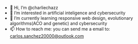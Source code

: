- 👋 Hi, I’m @charliechazz
- 👀 I’m interested in artificial inteligence and cybersecurity
- 🌱 I’m currently learning responsive web design, evolutionary algorithms(ACO and genetic) and cybersecurity
- 📫 How to reach me: you can send me a email to: carlos.sanchez20000@outlook.com

<!---
charliechazz/charliechazz is a ✨ special ✨ repository because its about python, focused on cryptography and image processing
--->
